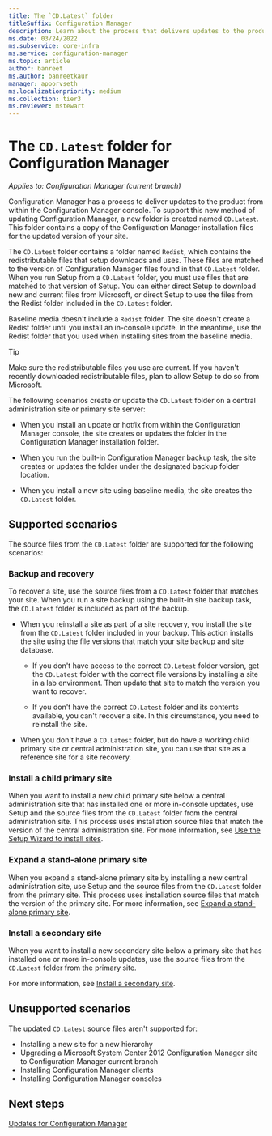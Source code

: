 ```yaml
---
title: The `CD.Latest` folder
titleSuffix: Configuration Manager
description: Learn about the process that delivers updates to the product from within the Configuration Manager console.
ms.date: 03/24/2022
ms.subservice: core-infra
ms.service: configuration-manager
ms.topic: article
author: banreet
ms.author: banreetkaur
manager: apoorvseth
ms.localizationpriority: medium
ms.collection: tier3
ms.reviewer: mstewart
---
```


# The `CD.Latest` folder for Configuration Manager

*Applies to: Configuration Manager (current branch)*

Configuration Manager has a process to deliver updates to the product from within the Configuration Manager console. To support this new method of updating Configuration Manager, a new folder is created named `CD.Latest`. This folder contains a copy of the Configuration Manager installation files for the updated version of your site.

The `CD.Latest` folder contains a folder named  `Redist`, which contains the redistributable files that setup downloads and uses. These files are matched to the version of Configuration Manager files found in that `CD.Latest` folder. When you run Setup from a `CD.Latest` folder, you must use files that are matched to that version of Setup. You can either direct Setup to download new and current files from Microsoft, or direct Setup to use the files from the Redist folder included in the `CD.Latest` folder.

Baseline media doesn't include a `Redist` folder. The site doesn't create a Redist folder until you install an in-console update. In the meantime, use the Redist folder that you used when installing sites from the baseline media.

> [!TIP]
> Make sure the redistributable files you use are current. If you haven't recently downloaded redistributable files, plan to allow Setup to do so from Microsoft.

The following scenarios create or update the `CD.Latest` folder on a central administration site or primary site server:

- When you install an update or hotfix from within the Configuration Manager console, the site creates or updates the folder in the Configuration Manager installation folder.

- When you run the built-in Configuration Manager backup task, the site creates or updates the folder under the designated backup folder location.

- When you install a new site using baseline media, the site creates the `CD.Latest` folder.

## Supported scenarios

The source files from the `CD.Latest` folder are supported for the following scenarios:

### Backup and recovery

To recover a site, use the source files from a `CD.Latest` folder that matches your site. When you run a site backup using the built-in site backup task, the `CD.Latest` folder is included as part of the backup.

- When you reinstall a site as part of a site recovery, you install the site from the `CD.Latest` folder included in your backup. This action installs the site using the file versions that match your site backup and site database.

  - If you don't have access to the correct `CD.Latest` folder version, get the `CD.Latest` folder with the correct file versions by installing a site in a lab environment. Then update that site to match the version you want to recover.

  - If you don't have the correct `CD.Latest` folder and its contents available, you can't recover a site. In this circumstance, you need to reinstall the site.

- When you don't have a `CD.Latest` folder, but do have a working child primary site or central administration site, you can use that site as a reference site for a site recovery.

### Install a child primary site

When you want to install a new child primary site below a central administration site that has installed one or more in-console updates, use Setup and the source files from the `CD.Latest` folder from the central administration site. This process uses installation source files that match the version of the central administration site. For more information, see [Use the Setup Wizard to install sites](../deploy/install/use-the-setup-wizard-to-install-sites.md).

### Expand a stand-alone primary site

When you expand a stand-alone primary site by installing a new central administration site, use Setup and the source files from the `CD.Latest` folder from the primary site. This process uses installation source files that match the version of the primary site. For more information, see [Expand a stand-alone primary site](../deploy/install/setup-wizard-central-primary.md#expand-a-stand-alone-primary-site).

### Install a secondary site
<!-- SCCMDocs-pr issue #3164 -->

When you want to install a new secondary site below a primary site that has installed one or more in-console updates, use the source files from the `CD.Latest` folder from the primary site.

For more information, see [Install a secondary site](../deploy/install/setup-wizard-secondary.md).

## Unsupported scenarios

The updated `CD.Latest` source files aren't supported for:

- Installing a new site for a new hierarchy
- Upgrading a Microsoft System Center 2012 Configuration Manager site to Configuration Manager current branch
- Installing Configuration Manager clients
- Installing Configuration Manager consoles

## Next steps

[Updates for Configuration Manager](updates.md)
